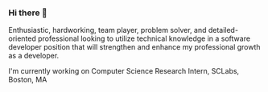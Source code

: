 ### Hi there 👋
Enthusiastic, hardworking, team player, problem solver, and detailed-oriented professional looking to utilize technical knowledge in a software developer position that will strengthen and enhance my professional growth as a developer. 



I'm currently working on Computer Science Research Intern, SCLabs, Boston, MA     

<!--
**BostonCoder1/BostonCoder1** is a ✨ _special_ ✨ repository because its `README.md` (this file) appears on your GitHub profile.

Here are some ideas to get you started:

- 🔭 I’m currently working on ...
- 🌱 I’m currently learning ...
- 👯 I’m looking to collaborate on ...
- 🤔 I’m looking for help with ...
- 💬 Ask me about ...
- 📫 How to reach me: ...
- 😄 Pronouns: ...
- ⚡ Fun fact: ...
-->

